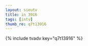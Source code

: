 ```yaml
--- 
layout: sieutv
title: in 3916
tags: [intv]
thumb_re: q7t13916
---
```

{% include tvadv key="q7t13916" %} 
